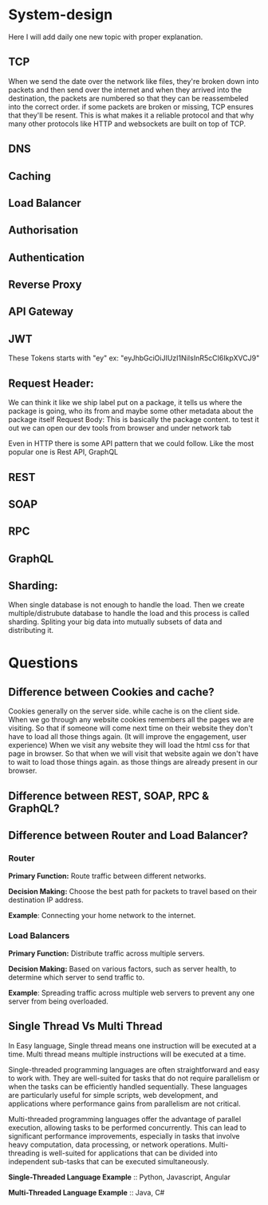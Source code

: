 # System-design
Here I will add daily one new topic with proper explanation.

## TCP
When we send the date over the network like files, they're broken down into packets and then send over the internet and when they arrived into the destination, the packets are numbered so that they can be reassembeled into the correct order. if some packets are broken or missing, TCP ensures that they'll be resent. This is what makes it a reliable protocol and that why many other protocols like HTTP and websockets are built on top of TCP.

## DNS

## Caching

## Load Balancer

## Authorisation 

## Authentication

## Reverse Proxy

## API Gateway

## JWT
These Tokens starts with "ey" ex: "eyJhbGciOiJIUzI1NiIsInR5cCI6IkpXVCJ9"

## Request Header: 
We can think it like we ship label put on a package, it tells us where the package is going, who its from and maybe some other metadata about the package itself
Request Body: This is basically the package content. to test it out we can open our dev tools from browser and under network tab 

Even in HTTP there is some API pattern that we could follow. Like the most popular one is Rest API, GraphQL

## REST
## SOAP
## RPC
## GraphQL
## Sharding: 
When single database is not enough to handle the load. Then  we create multiple/distrubute database to handle the load and this process is called sharding. Spliting your big data into mutually subsets of data and distributing it. 

# Questions
## Difference between Cookies and cache?
Cookies generally on the server side. while cache is on the client side.
When we go through any website cookies remembers all the pages we are visiting. So that if someone will come next time on their website they don't have to load all those things again. (It will improve the engagement, user experience)
When we visit any website they will load the html css for that page in browser. So that when we will visit that website again we don't have to wait to load those things again. as those things are already present in our browser. 

## Difference between REST, SOAP, RPC & GraphQL?

## Difference between Router and Load Balancer?
### **Router**
**Primary Function:** 
Route traffic between different networks.

**Decision Making:** 
Choose the best path for packets to travel based on their destination IP address.

**Example**: Connecting your home network to the internet. 

### **Load Balancers**
**Primary Function:** Distribute traffic across multiple servers. 

**Decision Making:** Based on various factors, such as server health, to determine which server to send traffic to. 

**Example**: Spreading traffic across multiple web servers to prevent any one server from being overloaded. 

## Single Thread Vs Multi Thread
In Easy language, Single thread means one instruction will be executed at a time. Multi thread means multiple instructions will be executed at a time.

Single-threaded programming languages are often straightforward and easy to work with. They are well-suited for tasks that do not require parallelism or when the tasks can be efficiently handled sequentially. These languages are particularly useful for simple scripts, web development, and applications where performance gains from parallelism are not critical.

Multi-threaded programming languages offer the advantage of parallel execution, allowing tasks to be performed concurrently. This can lead to significant performance improvements, especially in tasks that involve heavy computation, data processing, or network operations. Multi-threading is well-suited for applications that can be divided into independent sub-tasks that can be executed simultaneously.

**Single-Threaded Language Example** :: Python, Javascript, Angular

**Multi-Threaded Language Example** :: Java, C#
